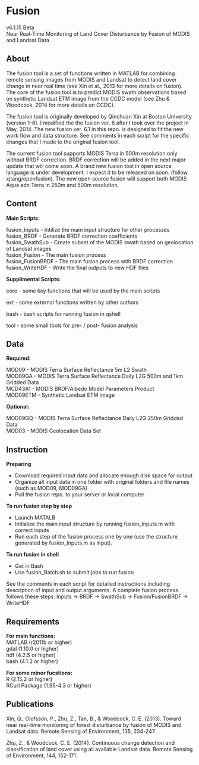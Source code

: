 Fusion 
======

v6.1.15 Beta  
Near Real-Time Monitoring of Land Cover Disturbance by Fusion of MODIS and Landsat Data

About
------

The fusion tool is a set of functions written in MATLAB for combining remote sensing images from MODIS and Landsat to detect land cover change in near real time (see Xin et al., 2013 for more details on fusion). The core of the fusion tool is to predict MODIS swath observations based on synthetic Landsat ETM image from the CCDC model (see Zhu & Woodcock, 2014 for more details on CCDC). 

The fusion tool is originally developed by Qinchuan Xin at Boston University (version 1-6). I modified the the fusion ver. 6 after I took over the project in May, 2014. The new fusion ver. 6.1 in this repo. is designed to fit the new work flow and data structure. See comments in each script for the specific changes that I made to the original fusion tool.

The current fusion tool supports MODIS Terra in 500m resolution only without BRDF correction. BRDF correction will be added in the next major update that will come soon. A brand new fusion tool in open source language is under development. I expect it to be released on soon. (follow xjtang/openfusion). The new open source fusion will support both MODIS Aqua adn Terra in 250m and 500m resolution.

Content
------

**Main Scripts:**  

fusion_Inputs - Intilize the main input structure for other processes  
fusion_BRDF - Generate BRDF correction coefficients  
fusion_SwathSub - Create subset of the MODIS swath based on geolocation of Landsat images  
fusion_Fusion - The main fusion process  
fusion_FusionBRDF - The main fusion process with BRDF correction  
fusion_WriteHDF - Write the final outputs to new HDF files  

**Supplimental Scripts:**  

core - some key functions that will be used by the main scripts

ext - some external functions written by other authors

bash - bash scripts for running fusion in qshell

tool - some small tools for pre- / post- fusion analysis  


Data
------

**Required:**  

MOD09 - MODIS Terra Surface Reflectance 5m L2 Swath  
MOD09GA - MODIS Terra Surface Reflectance Daily L2G 500m and 1km Gridded Data  
MCD43A1 - MODIS BRDF/Albedo Model Parameters Product  
MOD09ETM - Synthetic Landsat ETM image   

**Optional:**  

MOD09GQ - MODIS Terra Surface Reflectance Daily L2G 250m Gridded Data  
MOD03 - MODIS Geolocation Data Set

Instruction
------

**Preparing**  

- Download required input data and allocate enough disk space for output
- Organize all input data in one folder with original folders and file names (such as MOD09, MOD09GA)
- Pull the fusion repo. to your server or local computer

**To run fusion step by step**  

- Launch MATALB
- Initialize the main input structure by running fusion_Inputs.m with correct inputs
- Run each step of the fusion process one by one (use the structure generated by fusion_Inputs.m as input).

**To run fusion in shell**  

- Get in Bash
- Use fusion_Batch.sh to submit jobs to run fusion

See the comments in each script for detailed instructions including description of input and output arguments. A complete fusion process follows these steps: Inputs -> BRDF -> SwathSub -> Fusion/FusionBRDF -> WriteHDF

Requirements
------

**For main functions:**    
MATLAB (r2011b or higher)  
gdal (1.10.0 or higher)  
hdf (4.2.5 or higher)  
bash (4.1.2 or higher)  

**For some minor fucstions:**  
R (2.15.2 or higher)  
RCurl Package (1.95-4.3 or higher)  


Publications
------

Xin, Q., Olofsson, P., Zhu, Z., Tan, B., & Woodcock, C. E. (2013). Toward near real-time monitoring of forest disturbance by fusion of MODIS and Landsat data. Remote Sensing of Environment, 135, 234-247.  

Zhu, Z., & Woodcock, C. E. (2014). Continuous change detection and classification of land cover using all available Landsat data. Remote Sensing of Environment, 144, 152-171.

